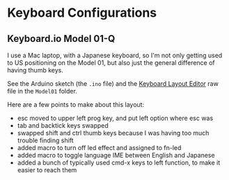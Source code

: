 # Keyboard Configurations
## Keyboard.io Model 01-Q

I use a Mac laptop, with a Japanese keyboard, so I'm not only getting used to US positioning on the Model 01, but also just the general difference of having thumb keys. 

See the Arduino sketch (the `.ino` file) and the [Keyboard Layout Editor](http://www.keyboard-layout-editor.com/#/gists/39097ba16c534bcd6bea62bd14683412) raw file in the `Model01` folder.

Here are a few points to make about this layout:

* esc moved to upper left prog key, and put left option where esc was
* tab and backtick keys swapped
* swapped shift and ctrl thumb keys because I was having too much trouble finding shift
* added macro to turn off led effect and assigned to fn-led
* added macro to toggle language IME between English and Japanese
* added a bunch of typically used cmd-x keys to left function, to make it easier to reach them


